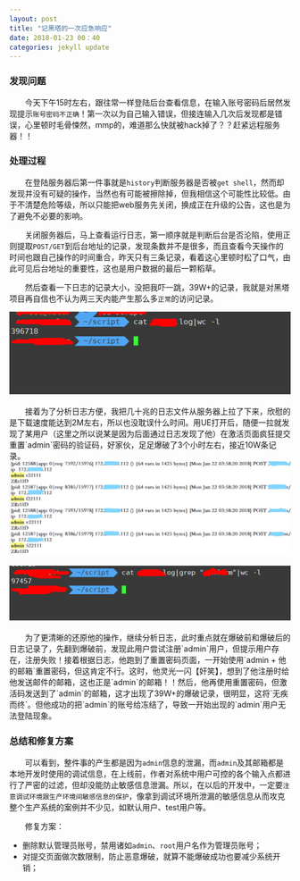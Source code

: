 ```yaml
---
layout: post
title: "记黑塔的一次应急响应"
date: 2018-01-23 00：40
categories: jekyll update
---
```


### 发现问题
&emsp;&emsp;今天下午15时左右，跟往常一样登陆后台查看信息，在输入账号密码后居然发现提示`账号密码不正确`！第一次以为自己输入错误，但接连输入几次后发现都是错误，心里顿时毛骨悚然，mmp的，难道那么快就被hack掉了？？赶紧远程服务器！！

### 处理过程
&emsp;&emsp;在登陆服务器后第一件事就是`history`判断服务器是否被`get shell`，然而却发现并没有可疑的操作，当然也有可能被擦除掉，但我相信这个可能性比较低。由于不清楚危险等级，所以只能把web服务先关闭，换成正在升级的公告，这也是为了避免不必要的影响。

&emsp;&emsp;关闭服务器后，马上查看运行日志，第一顺序就是判断后台是否沦陷，使用正则提取`POST/GET`到后台地址的记录，发现条数并不是很多，而且查看今天操作的时间也跟自己操作的时间重合，昨天只有三条记录，看着这心里顿时松了口气，由此可见后台地址的重要性，这也是用户数据的最后一颗稻草。

&emsp;&emsp;然后查看一下日志的记录大小，没把我吓一跳，39W+的记录，我就是对黑塔项目再自信也不认为两三天内能产生那么多`正常`的访问记录。
<div align="center">
    <img src="/images/posts/hackta/1.png" >  
</div>
&emsp;&emsp;接着为了分析日志方便，我把几十兆的日志文件从服务器上拉了下来，欣慰的是下载速度能达到2M左右，所以也没耽误什么时间。用UE打开后，随便一拉就发现了某用户（这里之所以说某是因为后面通过日志发现了他）在激活页面疯狂提交重置`admin`密码的验证码，好家伙，足足爆破了3个小时左右，接近10W条记录。
<div align="center">
    <img src="/images/posts/hackta/2.jpg" >  
</div>
<div align="center">
    <img src="/images/posts/hackta/3.png" >  
</div>
&emsp;&emsp;为了更清晰的还原他的操作，继续分析日志，此时重点就在爆破前和爆破后的日志记录了，先翻到爆破前，发现此用户尝试注册`admin`用户，但提示用户存在，注册失败！接着根据日志，他跑到了重置密码页面，一开始使用`admin + 他的邮箱`重置密码，但这肯定不行。这时，他灵光一闪【奸笑】，想到了他注册时给他发送邮件的邮箱，这也正是`admin`的邮箱！！然后，他再使用重置密码，但激活码发送到了`admin`的邮箱，这才出现了39W+的爆破记录，很明显，这将`无疾而终`。但他成功的把`admin`的账号给冻结了，导致一开始出现的`admin`用户无法登陆现象。

### 总结和修复方案
&emsp;&emsp;可以看到，整件事的产生都是因为`admin`信息的泄漏，而`admin`及其邮箱都是本地开发时使用的调试信息，在上线前，作者对系统中用户可控的各个输入点都进行了严密的过滤，但却没能防止敏感信息泄漏。所以，在以后的开发中，一定要`注意调试环境跟生产环境间敏感信息的保护`，像拿到调试环境所泄漏的敏感信息从而攻克整个生产系统的案例并不少见，如默认用户、test用户等。

&emsp;&emsp;修复方案：

* 删除默认管理员账号，禁用诸如`admin`、`root`用户名作为管理员账号；
* 对提交页面做次数限制，防止恶意爆破，就算不能爆破成功也要减少系统开销；